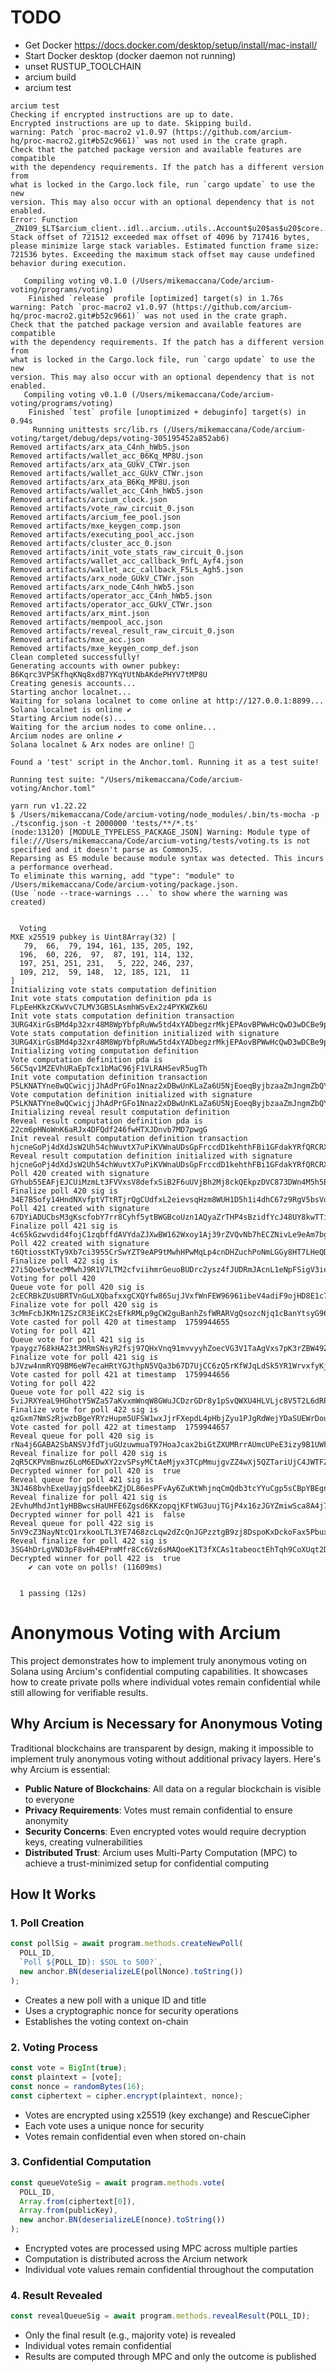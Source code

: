 # TODO

- Get Docker https://docs.docker.com/desktop/setup/install/mac-install/
- Start Docker desktop (docker daemon not running)
- unset RUSTUP_TOOLCHAIN
- arcium build
- arcium test

```
arcium test
Checking if encrypted instructions are up to date.
Encrypted instructions are up to date. Skipping build.
warning: Patch `proc-macro2 v1.0.97 (https://github.com/arcium-hq/proc-macro2.git#b52c9661)` was not used in the crate graph.
Check that the patched package version and available features are compatible
with the dependency requirements. If the patch has a different version from
what is locked in the Cargo.lock file, run `cargo update` to use the new
version. This may also occur with an optional dependency that is not enabled.
Error: Function _ZN109_$LT$arcium_client..idl..arcium..utils..Account$u20$as$u20$core..convert..TryFrom$LT$$RF$$u5b$u8$u5d$$GT$$GT$8try_from17hcd1e61a65fb2633fE Stack offset of 721512 exceeded max offset of 4096 by 717416 bytes, please minimize large stack variables. Estimated function frame size: 721536 bytes. Exceeding the maximum stack offset may cause undefined behavior during execution.

   Compiling voting v0.1.0 (/Users/mikemaccana/Code/arcium-voting/programs/voting)
    Finished `release` profile [optimized] target(s) in 1.76s
warning: Patch `proc-macro2 v1.0.97 (https://github.com/arcium-hq/proc-macro2.git#b52c9661)` was not used in the crate graph.
Check that the patched package version and available features are compatible
with the dependency requirements. If the patch has a different version from
what is locked in the Cargo.lock file, run `cargo update` to use the new
version. This may also occur with an optional dependency that is not enabled.
   Compiling voting v0.1.0 (/Users/mikemaccana/Code/arcium-voting/programs/voting)
    Finished `test` profile [unoptimized + debuginfo] target(s) in 0.94s
     Running unittests src/lib.rs (/Users/mikemaccana/Code/arcium-voting/target/debug/deps/voting-305195452a852ab6)
Removed artifacts/arx_ata_C4nh_hWb5.json
Removed artifacts/wallet_acc_B6Kq_MP8U.json
Removed artifacts/arx_ata_GUkV_CTWr.json
Removed artifacts/wallet_acc_GUkV_CTWr.json
Removed artifacts/arx_ata_B6Kq_MP8U.json
Removed artifacts/wallet_acc_C4nh_hWb5.json
Removed artifacts/arcium_clock.json
Removed artifacts/vote_raw_circuit_0.json
Removed artifacts/arcium_fee_pool.json
Removed artifacts/mxe_keygen_comp.json
Removed artifacts/executing_pool_acc.json
Removed artifacts/cluster_acc_0.json
Removed artifacts/init_vote_stats_raw_circuit_0.json
Removed artifacts/wallet_acc_callback_9nfL_Ayf4.json
Removed artifacts/wallet_acc_callback_F5Ls_Agh5.json
Removed artifacts/arx_node_GUkV_CTWr.json
Removed artifacts/arx_node_C4nh_hWb5.json
Removed artifacts/operator_acc_C4nh_hWb5.json
Removed artifacts/operator_acc_GUkV_CTWr.json
Removed artifacts/arx_mint.json
Removed artifacts/mempool_acc.json
Removed artifacts/reveal_result_raw_circuit_0.json
Removed artifacts/mxe_acc.json
Removed artifacts/mxe_keygen_comp_def.json
Clean completed successfully!
Generating accounts with owner pubkey: B6Kqrc3VPSKfhqKNq8xdB7YKqYUtNbAKdePHYV7tMP8U
Creating genesis accounts...
Starting anchor localnet...
Waiting for solana localnet to come online at http://127.0.0.1:8899...
Solana localnet is online ✔️
Starting Arcium node(s)...
Waiting for the arcium nodes to come online...
Arcium nodes are online ✔️
Solana localnet & Arx nodes are online! 🎉

Found a 'test' script in the Anchor.toml. Running it as a test suite!

Running test suite: "/Users/mikemaccana/Code/arcium-voting/Anchor.toml"

yarn run v1.22.22
$ /Users/mikemaccana/Code/arcium-voting/node_modules/.bin/ts-mocha -p ./tsconfig.json -t 2000000 'tests/**/*.ts'
(node:13120) [MODULE_TYPELESS_PACKAGE_JSON] Warning: Module type of file:///Users/mikemaccana/Code/arcium-voting/tests/voting.ts is not specified and it doesn't parse as CommonJS.
Reparsing as ES module because module syntax was detected. This incurs a performance overhead.
To eliminate this warning, add "type": "module" to /Users/mikemaccana/Code/arcium-voting/package.json.
(Use `node --trace-warnings ...` to show where the warning was created)


  Voting
MXE x25519 pubkey is Uint8Array(32) [
   79,  66,  79, 194, 161, 135, 205, 192,
  196,  60, 226,  97,  87, 191, 114, 132,
  197, 251, 251, 231,   5, 222, 246, 237,
  109, 212,  59, 148,  12, 185, 121,  11
]
Initializing vote stats computation definition
Init vote stats computation definition pda is  FLpEeHKkzCKwVvC7LMV3GBSLAsmhWSvEx2z4PYKWZk6U
Init vote stats computation definition transaction 3URG4XirGsBMd4p32xr48M8WpYbfpRuWw5td4xYADbegzrMkjEPAovBPWwHcQwD3wDCBe9pfyAVn8Vt3VjobvV2p
Vote stats computation definition initialized with signature 3URG4XirGsBMd4p32xr48M8WpYbfpRuWw5td4xYADbegzrMkjEPAovBPWwHcQwD3wDCBe9pfyAVn8Vt3VjobvV2p
Initializing voting computation definition
Vote computation definition pda is  56C5qv1MZEVhURaEpTcx1bMaC96jF1VLRAHSevR5ugTh
Init vote computation definition transaction P5LKNATYne8wQCwicjjJhAdPrGFo1Nnaz2xDBwUnKLaZa6U5NjEoeqByjbzaaZmJngmZbQYUbRyA4ysnLUhAMYq
Vote computation definition initialized with signature P5LKNATYne8wQCwicjjJhAdPrGFo1Nnaz2xDBwUnKLaZa6U5NjEoeqByjbzaaZmJngmZbQYUbRyA4ysnLUhAMYq
Initializing reveal result computation definition
Reveal result computation definition pda is  22cm6pHNoWnK6aRJx4DFQdf246fwHTXJDnvb7MD7pwgG
Init reveal result computation definition transaction hjcneGoPj4dXdJsW2Uh54chWuvtX7uPiKVWnaUDsGpFrccdD1kehthFBi1GFdakYRfQRCRXoYsAjJT7SeFdFG9d
Reveal result computation definition initialized with signature hjcneGoPj4dXdJsW2Uh54chWuvtX7uPiKVWnaUDsGpFrccdD1kehthFBi1GFdakYRfQRCRXoYsAjJT7SeFdFG9d
Poll 420 created with signature GYhub55EAFjEJCUiMzmLt3FVVxsV8defxSiB2F6uUVjBh2Mj8ckQEkpzDVC873DWn4M5h5BcKKzciLcqcLHBxqx
Finalize poll 420 sig is  34E7B5ofy14HndNXvfptVTtRTjrQgCUdfxL2eievsqHzm8WUH1D5h1i4dhC67z9RgV5bsVdY6rw6kAc1NvnruTQa
Poll 421 created with signature 67DYiADUCbsM3gKscfobY7rr8Cyhf5ytBWGBcoUzn1AQyaZrTHP4sBzidfYcJ48UY8kwTTiZnfRzUkpekuxG4i9q
Finalize poll 421 sig is  4c65kGzwvdid4fojC1zqbffdAVYdaZJXwBW162Wxoy1Aj39rZVQvNb7hECZNivLe9eAm7bgoD1aQ9AhJ8u9rbZ3x
Poll 422 created with signature t6QtiosstKTy9Xb7ci3955CrSwYZT9eAP9tMwhHPwMqLp4cnDHZuchPoNmLGGy8HT7LHeQDX3zrqA26zM7b14UU
Finalize poll 422 sig is  27i5Qoe5vtecMMwhJ9R1V7LTM2cfviihmrGeuoBUDrc2ysz4fJUDRmJAcnL1eNpFSigV3iebcVmTUxWKH3nwUqET
Voting for poll 420
Queue vote for poll 420 sig is  2cECRBkZUsUBRTVnGuLXQbafxxgCXQYfw86SujJVxfWnFEW96961ibeV4adiF9ojHD8E1c7RAiRnbR8NMckFs79H
Finalize vote for poll 420 sig is  3cMmFcbJKMn1ZSzCR3EiKC2sEfkRMLp9gCW2guBanhZsfWRARVgQsozcNjq1cBanYtsyG96QQ4RdV9TFUw7TpoDR
Vote casted for poll 420 at timestamp  1759944655
Voting for poll 421
Queue vote for poll 421 sig is  Ypaygz768kHA23t3MRmSNsyR2fsj97QHxVnq91mvvyyhZoecVG3V1TaAgVxs7pK3rZBW49Zvd8CqujvpkCYCyiR
Finalize vote for poll 421 sig is  bJVzw4nmRYQ9BM6eW7ecaHRtYGJthpN5VQa3b67D7UjCC6zQ5rKfWJqLdSk5YR1WrvxfyKjRdpDQnmPyAWddnLm
Vote casted for poll 421 at timestamp  1759944656
Voting for poll 422
Queue vote for poll 422 sig is  5viJRXYeaL9HGhotY5WZa57aKvxmWnqW8GWuJCDzrGDr8y1pSvQWXU4HLVLjc8V5T2L6dRPXEAvvRpCMgPbUFQS1
Finalize vote for poll 422 sig is  qzGxm7NmSzRjwzbBgeYRYzHupm5UFSW1wxJjrFXepdL4pHbjZyu1PJgRdWejYDaSUEWrDouiLxsX82dzcekAAdf
Vote casted for poll 422 at timestamp  1759944657
Reveal queue for poll 420 sig is  rNa4j6GABA2SbANSVJfdTjuGUzuwmuaT97HoaJcax2biGtZXUMRrrAUmcUPeE3izy9B1UWFVGeJPpszGHFVJ12j
Reveal finalize for poll 420 sig is  2qR5CKPVmBnwz6LoM6EDwXY2zvSPsyMCtAeMjyx3TCpMmujgvZZ4wXj5QZTariUjC4JWTFZmdbDREq3Y7moxEi5f
Decrypted winner for poll 420 is  true
Reveal queue for poll 421 sig is  3NJ468bvhExeUayjqSfdeebKZjDL86esPFvAy6ZuKtWhjnqCmQdb3tcYYuCgp5sCBpYBEgnrKeZQVtfhPp44qa5d
Reveal finalize for poll 421 sig is  2EvhuMhdJnt1yHBBwcsHaUHFE6Zgsd6KKzopqjKFtWG3uujTGjP4x16zJGYZmiwSca8A4j77tLQZDq2kUBqgi3T5
Decrypted winner for poll 421 is  false
Reveal queue for poll 422 sig is  5nV9cZ3NayNtcQ1rxkooLTL3YE7468zcLqw2dZcQnJGPzztgB9zj8DspoKxDckoFax5PbuxhZo2AuPwCuRfhQ21E
Reveal finalize for poll 422 sig is  3SG4hDrLgVND3pF8vHh4EPrmMfr8Cc6Vz6sMAQoeK1T3fXCAs1tabeoctEhTqh9CoXUqt2D3dXgjLkXXvjUUboar
Decrypted winner for poll 422 is  true
    ✔ can vote on polls! (11609ms)


  1 passing (12s)
```

# Anonymous Voting with Arcium

This project demonstrates how to implement truly anonymous voting on Solana using Arcium's confidential computing capabilities. It showcases how to create private polls where individual votes remain confidential while still allowing for verifiable results.

## Why Arcium is Necessary for Anonymous Voting

Traditional blockchains are transparent by design, making it impossible to implement truly anonymous voting without additional privacy layers. Here's why Arcium is essential:

- **Public Nature of Blockchains**: All data on a regular blockchain is visible to everyone
- **Privacy Requirements**: Votes must remain confidential to ensure anonymity
- **Security Concerns**: Even encrypted votes would require decryption keys, creating vulnerabilities
- **Distributed Trust**: Arcium uses Multi-Party Computation (MPC) to achieve a trust-minimized setup for confidential computing

## How It Works

### 1. Poll Creation

```typescript
const pollSig = await program.methods.createNewPoll(
  POLL_ID,
  `Poll ${POLL_ID}: $SOL to 500?`,
  new anchor.BN(deserializeLE(pollNonce).toString())
);
```

- Creates a new poll with a unique ID and title
- Uses a cryptographic nonce for security operations
- Establishes the voting context on-chain

### 2. Voting Process

```typescript
const vote = BigInt(true);
const plaintext = [vote];
const nonce = randomBytes(16);
const ciphertext = cipher.encrypt(plaintext, nonce);
```

- Votes are encrypted using x25519 (key exchange) and RescueCipher
- Each vote uses a unique nonce for security
- Votes remain confidential even when stored on-chain

### 3. Confidential Computation

```typescript
const queueVoteSig = await program.methods.vote(
  POLL_ID,
  Array.from(ciphertext[0]),
  Array.from(publicKey),
  new anchor.BN(deserializeLE(nonce).toString())
);
```

- Encrypted votes are processed using MPC across multiple parties
- Computation is distributed across the Arcium network
- Individual vote values remain confidential throughout the computation

### 4. Result Revealed

```typescript
const revealQueueSig = await program.methods.revealResult(POLL_ID);
```

- Only the final result (e.g., majority vote) is revealed
- Individual votes remain confidential
- Results are computed through MPC and only the outcome is published
